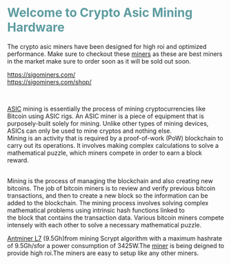 <Head>
<meta name="robots" content="index, follow"/>
</Head>
  <div>
<h1 style="color: #5e9ca0;">Welcome to <strong><span >Crypto Asic Mining Hardware</span></strong></h1>
</div>
<div>
<p>The crypto asic miners have been designed for high roi and optimized performance.&nbsp;Make sure to checkout these <a href="https://sigominers.com/shop/">miners</a> as these are best miners in the market make sure to order soon as it will be sold out soon.</p>
</div>
<div>
<p><a href="https://sigominers.com/">https://sigominers.com/</a><br /><a href="https://sigominers.com/shop/">https://sigominers.com/shop/</a></p>
<p>&nbsp;</p>
<div class="sc-bdfBwQ Text-msjfkz-0 Renderer___StyledText-mfgg8t-4 fAerDW"><a href="https://sigominers.com/shop/">ASIC</a> mining is essentially the&nbsp;process&nbsp;of mining cryptocurrencies like Bitcoin using ASIC rigs. An ASIC miner is a piece of equipment that is purposely-built solely for mining. Unlike other types of mining devices, ASICs can only be used to mine cryptos and nothing else.</div>
<div class="sc-bdfBwQ Text-msjfkz-0 Renderer___StyledText-mfgg8t-4 fAerDW">Mining is an activity that is required by a&nbsp;proof-of-work&nbsp;(PoW) blockchain to carry out its operations. It involves making complex calculations to solve a mathematical puzzle, which miners compete in order to earn a&nbsp;block reward.</div>
<div class="sc-bdfBwQ Text-msjfkz-0 Renderer___StyledText-mfgg8t-4 fAerDW">&nbsp;</div>
</div>
<div>
<p>Mining is the process of managing the blockchain and also creating new bitcoins. The job of bitcoin miners is to review and verify previous bitcoin transactions, and then to create a new block so the information can be added to the blockchain. The mining process involves solving complex mathematical problems using intrinsic hash functions linked to the&nbsp;block&nbsp;that contains the transaction data. Various bitcoin miners compete intensely with each other to solve a necessary mathematical puzzle.</p>
<p><a href="https://sigominers.com/product/bitmain-antminer-l7-9-16gh-s-price-review-profitability/">Antminer L7</a> (9.5Gh)from mining Scrypt algorithm with a maximum hashrate of 9.5Gh/sfor a power consumption of 3425W.The <a href="https://sigominers.com/product/antminer-l7-price-review-profitability/">miner</a> is being deigned to provide high roi.The miners are easy to setup like any other miners.</p>
</div>
